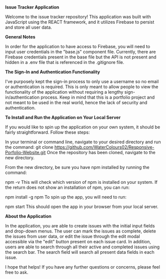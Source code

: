 **Issue Tracker Application**


Welcome to the issue tracker repository! This application was built with JavaScript using the REACT framework, and it utilizes Firebase to persist and store all user data.



**General Notes**


In order for the application to have access to Firebase, you will need to input user credentials in the "base.js" component file. Currently, there are Firebase credentials present in the base file but the API is not present and hidden in a .env file that is referenced in the .gitignore file.



**The Sign-In and Authentication Functionality**

I've purposely kept the sign-in process to only use a username so no email or authentication is required. This is only meant to allow people to view the functionality of the application without requiring a lengthy sign-in/authentication process. Keep in mind that this is a portfolio project and not meant to be used in the real world, hence the lack of security and authentication.



**To Install and Run the Application on Your Local Server**

If you would like to spin up the application on your own system, it should be fairly straightforward. Follow these steps:

In your terminal or command line, navigate to your desired directory and run the command:
git clone https://github.com/WaterColours02/Responsive-Porfolio-Website.git
Once the repository has been cloned, navigate to the new directory.

From the new directory, be sure you have npm installed by running the command:

npm -v
This will check which version of npm is installed on your system. If the return does not show an installation of npm, you can run:

npm install -g npm
To spin up the app, you will need to run:


npm start
This should open the app in your browser from your local server.




**About the Application**

In the application, you are able to create issues with the initial input fields and drop-down menus. The user can mark the issues as complete, delete the issues from user data, or edit the issue through the edit modal accessible via the "edit" button present on each issue card. In addition, users are able to search through all their active and completed issues using the search bar. The search field will search all present data fields in each issue.

I hope that helps! If you have any further questions or concerns, please feel free to ask.
